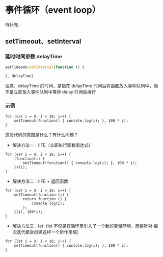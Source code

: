 # 事件循环（event loop）

待补充..




## setTimeout、setInterval

### 延时时间参数 delayTime

```js
setTimeout/setInterval(function () {

}, delayTime)
```

注意，delayTime 的时间，是指在 delayTime 时间后将函数放入事件队列中，而不是立即放入事件队列中等待 delay 时间后执行


### 示例
```
for (var i = 0; i < 10; i++) {
    setTimeout(function() { console.log(i); }, 100 * i);
}
```
这段代码的意图是什么？有什么问题？


- 解决方法一：IIFE（立即执行函数表达式）
```
for (var i = 0; i < 10; i++) {
    (function(i) {
        setTimeout(function() { console.log(i); }, 100 * i);
    })(i);
}
```
- 解决方法二：IIFE + 返回函数
```
for (var i = 0; i < 10; i++) {
    setTimeout(function (i) {
        return function () {
            console.log(i);
        };
    }(i), 100*i);
}
```
- 解决方法三：let（let 不仅是在循环里引入了一个新的变量环境，而是针对 每次迭代都会创建这样一个新作用域）
```
for (let i = 0; i < 10; i++) {
    setTimeout(function() { console.log(i); }, 100 * i);
}
```
